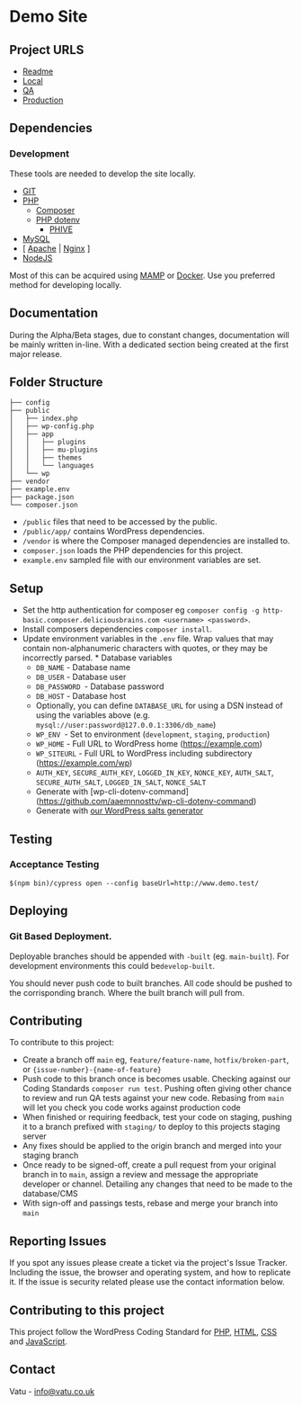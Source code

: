 # Demo Site

## Project URLS

- [Readme](https://github.com/vatu-team/demo.vatu.dev/blob/main/readme.md)
- [Local](https://www.demo.test/)
- [QA](https://demo.vatu.dev/)
- [Production](https://demo.vatu.dev/)

## Dependencies

### Development

These tools are needed to develop the site locally.

- [GIT](https://git-scm.com/downloads)
- [PHP](https://php.net/)
  - [Composer](https://getcomposer.org/)
  - [PHP dotenv](https://github.com/vlucas/phpdotenv)
	- [PHIVE](https://phar.io/)
- [MySQL](https://mysql.com/)
- [ [Apache](https://httpd.apache.org/) | [Nginx](https://www.nginx.com/) ]
- [NodeJS](https://nodejs.org/en/)

Most of this can be acquired using [MAMP](https://www.mamp.info/en/mamp-pro/) or [Docker](https://www.docker.com/).
Use you preferred method for developing locally.

## Documentation

During the Alpha/Beta stages, due to constant changes, documentation will be mainly written in-line. With a dedicated section being created at the first major release.

## Folder Structure

```
├── config
├── public
│   ├── index.php
│   ├── wp-config.php
│   ├── app
│   │   ├── plugins
│   │   ├── mu-plugins
│   │   ├── themes
│   │   └── languages
│   └── wp
├── vendor
├── example.env
├── package.json
└── composer.json

```

- `/public` files that need to be accessed by the public.
- `/public/app/` contains WordPress dependencies.
- `/vendor` is where the Composer managed dependencies are installed to.
- `composer.json` loads the PHP dependencies for this project.
- `example.env` sampled file with our environment variables are set.

## Setup

- Set the http authentication for composer eg `composer config -g http-basic.composer.deliciousbrains.com <username> <password>`.
- Install composers dependencies `composer install`.
- Update environment variables in the `.env` file. Wrap values that may contain non-alphanumeric characters with quotes, or they may be incorrectly parsed. * Database variables
  - `DB_NAME` - Database name
  - `DB_USER` - Database user
  - `DB_PASSWORD `- Database password
  - `DB_HOST` - Database host
  - Optionally, you can define `DATABASE_URL` for using a DSN instead of using the variables above (e.g. `mysql://user:password@127.0.0.1:3306/db_name`)
  - `WP_ENV `- Set to environment (`development`, `staging`, `production`)
  - `WP_HOME` - Full URL to WordPress home (https://example.com)
  - `WP_SITEURL` - Full URL to WordPress including subdirectory (https://example.com/wp)
  - `AUTH_KEY`, `SECURE_AUTH_KEY`, `LOGGED_IN_KEY`, `NONCE_KEY`, `AUTH_SALT`, `SECURE_AUTH_SALT`, `LOGGED_IN_SALT`, `NONCE_SALT`
  - Generate with [wp-cli-dotenv-command] (https://github.com/aaemnnosttv/wp-cli-dotenv-command)
  - Generate with [our WordPress salts generator](https://roots.io/salts.html)

## Testing

### Acceptance Testing

```
$(npm bin)/cypress open --config baseUrl=http://www.demo.test/
```

## Deploying

### Git Based Deployment.

Deployable branches should be appended with `-built` (eg. `main-built`). For development environments this could be`develop-built`.

You should never push code to built branches. All code should be pushed to the corrisponding branch. Where the built branch will pull from.

## Contributing

To contribute to this project:

- Create a branch off `main` eg, `feature/feature-name`, `hotfix/broken-part`, or `{issue-number}-{name-of-feature}`
- Push code to this branch once is becomes usable. Checking against our Coding Standards `composer run test`. Pushing often giving other chance to review and run QA tests against your new code. Rebasing from `main` will let you check you code works against production code
- When finished or requiring feedback, test your code on staging, pushing it to a branch prefixed with `staging/` to deploy to this projects staging server
- Any fixes should be applied to the origin branch and merged into your staging branch
- Once ready to be signed-off, create a pull request from your original branch in to `main`, assign a review and message the appropriate developer or channel. Detailing any changes that need to be made to the database/CMS
- With sign-off and passings tests, rebase and merge your branch into `main`

## Reporting Issues

If you spot any issues please create a ticket via the project's Issue Tracker. Including the issue, the browser and operating system, and how to replicate it. If the issue is security related please use the contact information below.

## Contributing to this project

This project follow the WordPress Coding Standard for [PHP](https://make.wordpress.org/core/handbook/best-practices/coding-standards/php/), [HTML](https://make.wordpress.org/core/handbook/best-practices/coding-standards/html/), [CSS](https://make.wordpress.org/core/handbook/best-practices/coding-standards/css/) and [JavaScript](https://make.wordpress.org/core/handbook/best-practices/coding-standards/javascript/).

## Contact

Vatu - [info@vatu.co.uk](info@vatu.co.uk)
